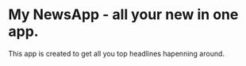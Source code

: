 # My NewsApp - all your new in one app.

This app is created to get all you top headlines hapenning around.


